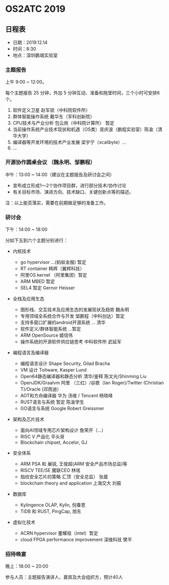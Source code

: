 # OS2ATC 2019

## 日程表

- 日期：2019.12.14
- 时间：8:30
- 地点：深圳鹏城实验室


### 主题报告

上午 9:00 \~ 12:00。

每个主题报告 25 分钟，外加 5 分钟互动、准备和拖堂时间，三个小时可安排6个。

1. 软件定义卫星 赵军锁（中科院软件所）
1. 群体智能操作系统 戴华东（军科创新院）
1. CPU技术与产业分析 包云岗（中科院计算所） 暂定
1. 当前操作系统产业技术现状和机遇（OS类）吴庆波（鹏程实验室）陈渝（清华大学）
1. 编译器等开发环境的技术产业发展 梁宇宁（xcalibyte）...
1. ...

### 开源协作圆桌会议 （魏永明、邹鹏程）

中午：13:00 \~ 14:00（建议在主题报告及研讨会之间）

- 宣布成立形成1～2个协作项目群，进行部分技术/协作讨论
- 有关目标市场、演进方向、技术缺口、关键创新点等的描述。

注：以上能否落实，需要在前期做足够的准备工作。

### 研讨会

下午：14:00 \~ 18:00

分如下五到六个主题分别进行：

- 内核技术
   - go hypervisor ...(蚂蚁金服)  暂定
   - RT container 韩辉（翼辉科技）
   - 阿里OS kernel （阿里集团）暂定
   - ARM MBED 暂定
   - SEL4 暂定 Gernor Heisser

- 全栈及应用生态
   - 图形栈、交互技术及应用生态的发展现状及趋势 魏永明
   - 专用领域全系统合作与开发  邹鹏程（中科创达）暂定
   - 支持多窗口扩展的android开源系统 ... 清华
   - 软件定义/群体智能系统 ...暂定
   - ARM OpenSource 姬信伟
   - 操作系统的开源软件供应链思考 中科软件所 武延军


- 编程语言及编译器
   - 编程语言设计 Shape Security, Gilad Bracha
   - VM 设计  Toitware, Kasper Lund
   - Open64静态编译器和静态分析 清华/鉴释 陈文光/Shinming Liu
   - OpenJDK/Graalvm 阿里 （三红）/谷歌（Ian Roger)/Twitter (Christian T)/Oracle (邓雨迪）
   - AOT和方舟编译器  华为 汤维 / Tencent 杨晓峰  
   - RUST语言与系统  暂定 陈渝学生
   - GO语言与系统  Google Robert Greissmer

- 架构及芯片技术
   - 面向AI领域专用芯片架构设计 詹荣开（...）
   - RISC V 产品化 平头哥
   - Blockchain chipset, Accelor, GJ 

- 安全体系
   - ARM PSA 和 展锐, 王俊超(ARM 安全产品市场总监)等 
   - RISCV TEE/SE 魔联CEO 林瑶
   - 指纹安全芯片的策略 汇顶（安全总监） 张晨
   - blockchain theory and application 上海交大 刘振  
   
- 数据库
   - Kylingence OLAP, Kylin, 倪春恩
   - TiDB 和 RUST, PingCap, 旭东

- 虚拟化技术
   - ACRN hypervisor  董耀祖（intel）暂定
   - cloud FPGA performance improvement 深维科技 樊平

### 招待晚宴

晚上：18:00 \~ 20:00

参与人员：主题报告演讲人、嘉宾及大会组织方，预计40人

